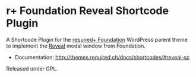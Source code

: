 r+ Foundation Reveal Shortcode Plugin
=====================================

A Shortcode Plugin for the [required+ Foundation](https://github.com/wearerequired/required-foundation) WordPress parent theme to implement the [Reveal](http://foundation.zurb.com/docs/reveal.php) modal window from Foundation.

* Documentation: http://themes.required.ch/docs/shortcodes/#reveal-sc

Released under GPL.